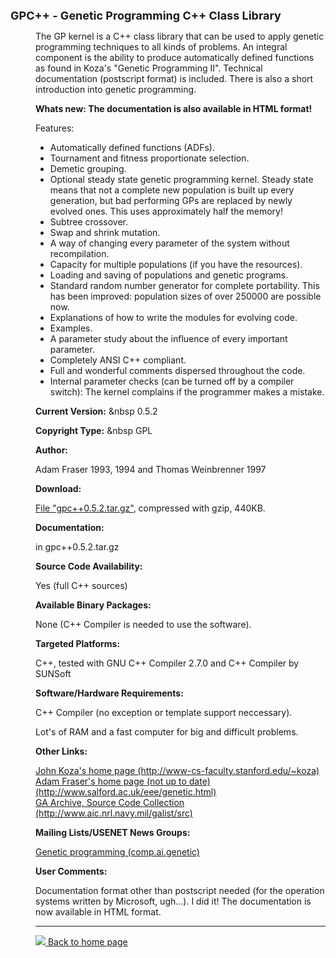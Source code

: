 <!--tweaked by WBL 27 March 2002!-->
<html>
<head>
<title>Genetic Programming C++ Class Library</title>
</head>

<BODY BACKGROUND="backgnd.jpg">

<font size=+1><b>GPC++ - Genetic Programming C++ Class Library</b></font> 
<p>

<dd> The GP kernel is a C++ class library that can be used to apply
genetic programming techniques to all kinds of problems.  An integral
component is the ability to produce automatically defined functions as
found in Koza's "Genetic Programming II". Technical documentation
(postscript format) is included.  There is also a short introduction
into genetic programming. <P>

<B> Whats new: The documentation is also available in HTML format!
</B> <P>

Features: <P>

<UL>

<LI> Automatically defined functions (ADFs).

<LI> Tournament and fitness proportionate selection.

<LI> Demetic grouping.

<LI> Optional steady state genetic programming kernel.  Steady state
means that not a complete new population is built up every generation,
but bad performing GPs are replaced by newly evolved ones.  This uses
approximately half the memory!

<LI> Subtree crossover.

<LI> Swap and shrink mutation.

<LI> A way of changing every parameter of the system without
recompilation.

<LI> Capacity for multiple populations (if you have the resources).

<LI> Loading and saving of populations and genetic programs.

<LI> Standard random number generator for complete portability.  This has
been improved: population sizes of over 250000 are possible now.

<LI> Explanations of how to write the modules for evolving code.

<LI> Examples.

<LI> A parameter study about the influence of every important
parameter.

<LI> Completely ANSI C++ compliant.

<LI> Full and wonderful comments dispersed throughout the code.

<LI> Internal parameter checks (can be turned off by a compiler
switch): The kernel complains if the programmer makes a mistake.

</UL>

<b>Current Version:</b> &nbsp 0.5.2
<p>

<b>Copyright Type:</b> &nbsp GPL
<p>

<b>Author:</b> <dd> Adam Fraser 1993, 1994 and Thomas Weinbrenner 1997 <p>

<b>Download:</b> <dd> <A HREF="gpc++0.5.2.tar.gz"> File 
"gpc++0.5.2.tar.gz"</a>, compressed with gzip, 440KB. <p>

<b>Documentation:</b> <dd> <!--A HREF="gpkernel_toc.html"!--> in gpc++0.5.2.tar.gz <p>

<b>Source Code Availability:</b> <dd> Yes (full C++ sources)
<p>

<b>Available Binary Packages:</b> <dd> None (C++ Compiler is needed to use the software).
<p>

<b>Targeted Platforms:</b> <dd> C++, tested with GNU C++ Compiler 2.7.0 and C++ Compiler by SUNSoft
<p>

<b>Software/Hardware Requirements:</b> <dd> C++ Compiler (no exception
or template support neccessary). 
<dd> Lot's of RAM and a fast computer for big and difficult problems.
<p>

<b>Other Links:</b>

<dd> <a href="http://www-cs-faculty.stanford.edu/~koza"> John Koza's
home page (http://www-cs-faculty.stanford.edu/~koza)</a>

<dd> <a href="http://www.salford.ac.uk/eee/genetic.html"> Adam
Fraser's home page (not up to date)
(http://www.salford.ac.uk/eee/genetic.html) </a>

<dd> <a href="http://www.aic.nrl.navy.mil/galist/src"> GA Archive, 
Source Code Collection
(http://www.aic.nrl.navy.mil/galist/src) </a> <p>

<b>Mailing Lists/USENET News Groups:</b>
<dd> <a href="news:comp.ai.genetic"> Genetic programming (comp.ai.genetic) </a>
<p>

<b>User Comments:</b> <dd> Documentation format other than postscript
needed (for the operation systems written by Microsoft, ugh...).  I
did it!  The documentation is now available in HTML format.
<p>

<HR>

<A HREF="welcome.html"> <IMG
SRC="http://www.th-darmstadt.de/images/go_prev_btn.gif" BORDER=0>
Back to home page </A>

</body>
</html>

